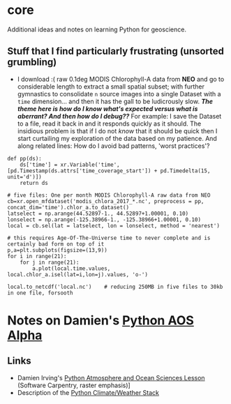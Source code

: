 # core

Additional ideas and notes on learning Python for geoscience. 

## Stuff that I find particularly frustrating (unsorted grumbling)

- I download :( raw 0.1deg MODIS Chlorophyll-A data from **NEO** and go to considerable 
length to extract a small spatial subset; with further gymnastics to consolidate `n` source images into a single 
Dataset with a `time` dimension... and then it has the gall to be ludicrously slow. ***The theme here is how 
do I know what's expected versus what is aberrant? And then how do I debug??*** For example: I save the Dataset 
to a file, read it back in and it responds quickly as it should. The insidious problem is that if I do not 
*know* that it should be quick then I start curtailing my exploration of the data based on my patience. And
along related lines: How do I avoid bad patterns, 'worst practices'?


```
def pp(ds):
    ds['time'] = xr.Variable('time', [pd.Timestamp(ds.attrs['time_coverage_start']) + pd.Timedelta(15, unit='d')])
    return ds

# five files: One per month MODIS Chlorophyll-A raw data from NEO
cb=xr.open_mfdataset('modis_chlora_2017_*.nc', preprocess = pp, concat_dim='time').chlor_a.to_dataset() 
latselect = np.arange(44.52897-1., 44.52897+1.00001, 0.10)
lonselect = np.arange(-125.38966-1., -125.38966+1.00001, 0.10)
local = cb.sel(lat = latselect, lon = lonselect, method = 'nearest')

# this requires Age-Of-The-Universe time to never complete and is certainly bad form on top of it
p,a=plt.subplots(figsize=(13,9))
for i in range(21):
    for j in range(21):
        a.plot(local.time.values, local.chlor_a.isel(lat=i,lon=j).values, 'o-')

local.to_netcdf('local.nc')    # reducing 250MB in five files to 30kb in one file, forsooth

```

# Notes on Damien's [Python AOS Alpha](https://carpentrieslab.github.io/python-aos-lesson/)

## Links

* Damien Irving's [Python Atmosphere and Ocean Sciences Lesson](https://carpentrieslab.github.io/python-aos-lesson/)
(Software Carpentry, raster emphasis)]
* Description of the [Python Climate/Weather Stack](https://drclimate.wordpress.com/2016/10/04/the-weatherclimate-python-stack/)
